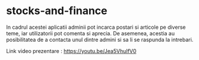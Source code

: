# stocks-and-finance
In cadrul acestei aplicatii adminii pot incarca postari si articole pe diverse teme, iar utilizatorii pot comenta si aprecia. De asemenea, acestia au posibilitatea de a contacta unul dintre admini si sa li se raspunda la intrebari.

Link video prezentare : https://youtu.be/Jea5VhuIfV0
